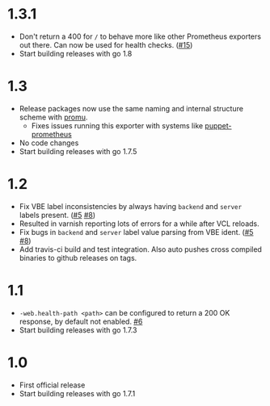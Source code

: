 1.3.1
=====

* Don't return a 400 for `/` to behave more like other Prometheus exporters out there. Can now be used for health checks. ([#15](https://github.com/jonnenauha/prometheus_varnish_exporter/pull/15))
* Start building releases with go 1.8

1.3
===
* Release packages now use the same naming and internal structure scheme with [promu](https://github.com/prometheus/promu).
  * Fixes issues running this exporter with systems like [puppet-prometheus](https://github.com/voxpupuli/puppet-prometheus)
* No code changes
* Start building releases with go 1.7.5

1.2
===
* Fix VBE label inconsistencies by always having `backend` and `server` labels present. ([#5](https://github.com/jonnenauha/prometheus_varnish_exporter/issues/5) [#8](https://github.com/jonnenauha/prometheus_varnish_exporter/issues/8))
 * Resulted in varnish reporting lots of errors for a while after VCL reloads.
* Fix bugs in `backend` and `server` label value parsing from VBE ident. ([#5](https://github.com/jonnenauha/prometheus_varnish_exporter/issues/5) [#8](https://github.com/jonnenauha/prometheus_varnish_exporter/issues/8))
* Add travis-ci build and test integration. Also auto pushes cross compiled binaries to github releases on tags.

1.1
===
* `-web.health-path <path>` can be configured to return a 200 OK response, by default not enabled. [#6](https://github.com/jonnenauha/prometheus_varnish_exporter/pull/6)
* Start building releases with go 1.7.3

1.0
===
* First official release
* Start building releases with go 1.7.1
